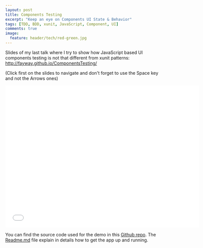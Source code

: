 ```yaml
---
layout: post
title: Components Testing
excerpt: "Keep an eye on Components UI State & Behavior"
tags: [TDD, BDD, xunit, JavaScript, Component, UI]
comments: true
image:
  feature: header/tech/red-green.jpg
---
```


Slides of my last talk where I try to show how JavaScript based UI components testing is not that different from xunit patterns: <a href='http://fayway.github.io/ComponentsTesting/' target='_blank'>http://fayway.github.io/ComponentsTesting/</a>

(Click first on the slides to navigate and don't forget to use the Space key and not the Arrows ones)

<iframe width="614" height="450" src="//fayway.github.io/ComponentsTesting/"  scrolling="no" frameborder="0"> </iframe>
<br />

You can find the source code used for the demo in this <a href='https://github.com/fayway/ComponentsTesting' target='_blank'>Github repo</a>. The <a href='https://github.com/fayway/ComponentsTesting/blob/master/Readme.md' target='_blank'>Readme.md</a> file explain in details how to get the app up and running.




